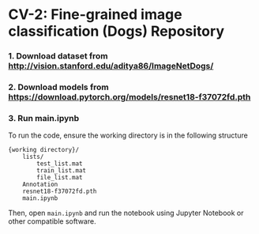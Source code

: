 # CV-2: Fine-grained image classification (Dogs) Repository

### 1. Download dataset from http://vision.stanford.edu/aditya86/ImageNetDogs/
### 2. Download models from https://download.pytorch.org/models/resnet18-f37072fd.pth
### 3. Run main.ipynb

To run the code, ensure the working directory is in the following structure

```
{working directory}/
    lists/
        test_list.mat
        train_list.mat
        file_list.mat
    Annotation
    resnet18-f37072fd.pth        
    main.ipynb
```

Then, open `main.ipynb` and run the notebook using Jupyter Notebook or other compatible software.
